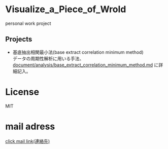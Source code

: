 # Visualize_a_Piece_of_Wrold
personal work project
## Projects
- 基底抽出相関最小法(base extract correlation minimum method)  
  データの周期性解析に用いる手法、[document/analysis/base_extract_correlation_minimum_method.md](module_explanation/analysis/base_extract_correlation_minimum_method.md) に詳細記入。 

# License
MIT

# mail adress
[click mail link(連絡先)](<mailto:yasuhara.wataru.personal.work@gmail.com>)
